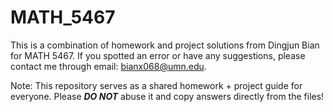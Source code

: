 # MATH_5467
This is a combination of homework and project solutions from Dingjun Bian for MATH 5467. If you spotted an error or have any suggestions, please contact me through email: bianx068@umn.edu.

Note: This repository serves as a shared homework + project guide for everyone. Please ***DO NOT*** abuse it and copy answers directly from the files! 
